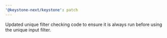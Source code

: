 ```yaml
---
'@keystone-next/keystone': patch
---
```


Updated unique filter checking code to ensure it is always run before using the unique input filter.
